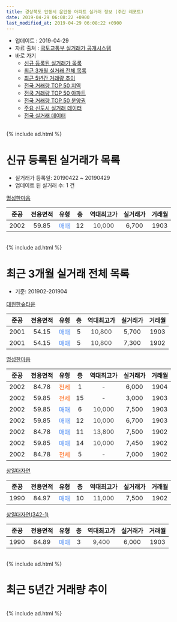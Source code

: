 ```yaml
---
title: 경상북도 안동시 운안동 아파트 실거래 정보 (주간 레포트)
date: 2019-04-29 06:08:22 +0900
last_modified_at: 2019-04-29 06:08:22 +0900
---
```


* 업데이트 : 2019-04-29
* 자료 출처 : [국토교통부 실거래가 공개시스템](http://rt.molit.go.kr)
* 바로 가기
    * [신규 등록된 실거래가 목록](#신규-등록된-실거래가-목록)
    * [최근 3개월 실거래 전체 목록](#최근-3개월-실거래-전체-목록)
    * [최근 5년간 거래량 추이](#최근-5년간-거래량-추이)
    * [전국 거래량 TOP 50 지역](https://inasie.github.io/apt-trade-info/최근-3개월-전국에서-가장-거래가-많이-발생한-지역)
    * [전국 거래량 TOP 50 아파트](https://inasie.github.io/apt-trade-info/최근-3개월-전국에서-가장-거래가-많이-발생한-아파트)
    * [전국 거래량 TOP 50 분양권](https://inasie.github.io/apt-trade-info/최근-3개월-전국에서-가장-거래가-많이-발생한-분양권)
    * [주요 신도시 실거래 데이터](https://inasie.github.io/apt-trade-info/주요-신도시)
    * [전국 실거래 데이터](https://inasie.github.io/apt-trade-info/전국)
<br>
{% include ad.html %}
<br>

# 신규 등록된 실거래가 목록
* 실거래가 등록일: 20190422 ~ 20190429
* 업데이트 된 실거래 수: 1 건


[명성한마음](https://search.naver.com/search.naver?query=%EA%B2%BD%EC%83%81%EB%B6%81%EB%8F%84+%EC%95%88%EB%8F%99%EC%8B%9C+%EC%9A%B4%EC%95%88%EB%8F%99+%EB%AA%85%EC%84%B1%ED%95%9C%EB%A7%88%EC%9D%8C)

|준공|전용면적|유형|층|역대최고가|실거래가|거래월|
|:---:|:---:|:---:|:---:|:---:|:---:|:---:|
|2002|59.85|<span style="color:#4285f3">매매</span>|12|<span style="color:#444444">10,000</span>|6,700|1903|


<br>
{% include ad.html %}
<br>

# 최근 3개월 실거래 전체 목록
* 기준: 201902-201904


[대원한숲타운](https://search.naver.com/search.naver?query=%EA%B2%BD%EC%83%81%EB%B6%81%EB%8F%84+%EC%95%88%EB%8F%99%EC%8B%9C+%EC%9A%B4%EC%95%88%EB%8F%99+%EB%8C%80%EC%9B%90%ED%95%9C%EC%88%B2%ED%83%80%EC%9A%B4)

|준공|전용면적|유형|층|역대최고가|실거래가|거래월|
|:---:|:---:|:---:|:---:|:---:|:---:|:---:|
|2001|54.15|<span style="color:#4285f3">매매</span>|5|<span style="color:#444444">10,800</span>|5,700|1903|
|2001|54.15|<span style="color:#4285f3">매매</span>|5|<span style="color:#444444">10,800</span>|7,300|1902|

[명성한마음](https://search.naver.com/search.naver?query=%EA%B2%BD%EC%83%81%EB%B6%81%EB%8F%84+%EC%95%88%EB%8F%99%EC%8B%9C+%EC%9A%B4%EC%95%88%EB%8F%99+%EB%AA%85%EC%84%B1%ED%95%9C%EB%A7%88%EC%9D%8C)

|준공|전용면적|유형|층|역대최고가|실거래가|거래월|
|:---:|:---:|:---:|:---:|:---:|:---:|:---:|
|2002|84.78|<span style="color:#ff5a00">전세</span>|1|<span style="color:#444444">-</span>|6,000|1904|
|2002|59.85|<span style="color:#ff5a00">전세</span>|15|<span style="color:#444444">-</span>|3,000|1903|
|2002|59.85|<span style="color:#4285f3">매매</span>|6|<span style="color:#444444">10,000</span>|7,500|1903|
|2002|59.85|<span style="color:#4285f3">매매</span>|12|<span style="color:#444444">10,000</span>|6,700|1903|
|2002|84.78|<span style="color:#4285f3">매매</span>|11|<span style="color:#444444">13,800</span>|7,500|1902|
|2002|59.85|<span style="color:#4285f3">매매</span>|14|<span style="color:#444444">10,000</span>|7,450|1902|
|2002|84.78|<span style="color:#ff5a00">전세</span>|5|<span style="color:#444444">-</span>|7,000|1902|

[상일대자연](https://search.naver.com/search.naver?query=%EA%B2%BD%EC%83%81%EB%B6%81%EB%8F%84+%EC%95%88%EB%8F%99%EC%8B%9C+%EC%9A%B4%EC%95%88%EB%8F%99+%EC%83%81%EC%9D%BC%EB%8C%80%EC%9E%90%EC%97%B0)

|준공|전용면적|유형|층|역대최고가|실거래가|거래월|
|:---:|:---:|:---:|:---:|:---:|:---:|:---:|
|1990|84.97|<span style="color:#4285f3">매매</span>|10|<span style="color:#444444">11,000</span>|7,500|1902|

[상일대자연(342-1)](https://search.naver.com/search.naver?query=%EA%B2%BD%EC%83%81%EB%B6%81%EB%8F%84+%EC%95%88%EB%8F%99%EC%8B%9C+%EC%9A%B4%EC%95%88%EB%8F%99+%EC%83%81%EC%9D%BC%EB%8C%80%EC%9E%90%EC%97%B0%28342-1%29)

|준공|전용면적|유형|층|역대최고가|실거래가|거래월|
|:---:|:---:|:---:|:---:|:---:|:---:|:---:|
|1990|84.89|<span style="color:#4285f3">매매</span>|3|<span style="color:#444444">9,400</span>|6,000|1903|


<br>
{% include ad.html %}
<br>

# 최근 5년간 거래량 추이


<div style="width:100%;">
    <canvas id="deal_progress" height="200"></canvas>
</div>

<script>
new Chart(document.getElementById("deal_progress"), {
    type: 'line',
    data: {
        labels: ['201404','201405','201406','201407','201408','201409','201410','201411','201412','201501','201502','201503','201504','201505','201506','201507','201508','201509','201510','201511','201512','201601','201602','201603','201604','201605','201606','201607','201608','201609','201610','201611','201612','201701','201702','201703','201704','201705','201706','201707','201708','201709','201710','201711','201712','201801','201802','201803','201804','201805','201806','201807','201808','201809','201810','201811','201812','201901','201902','201903','201904'],
        datasets: [{
            label: '매매',
            pointRadius: 1,
            data: [4, 2, 3, 2, 3, 12, 8, 5, 4, 3, 2, 5, 5, 5, 5, 6, 4, 6, 2, 5, 3, 2, 5, 9, 3, 1, 4, 5, 4, 2, 3, 1, 1, 0, 5, 2, 1, 5, 5, 1, 1, 0, 1, 4, 4, 2, 1, 4, 4, 2, 1, 2, 6, 0, 4, 3, 0, 0, 4, 4, 0],
            borderColor: "rgba(255, 201, 14, 1)",
            backgroundColor: "rgba(255, 201, 14, 0.5)",
            fill: false,
            lineTension: 0
        },{
            label: '전월세',
            pointRadius: 1,
            data: [4, 1, 3, 1, 1, 1, 0, 2, 0, 0, 0, 4, 0, 1, 1, 2, 1, 2, 1, 0, 1, 1, 2, 1, 0, 0, 2, 0, 0, 0, 0, 0, 0, 1, 1, 2, 0, 0, 0, 0, 2, 2, 0, 1, 2, 1, 3, 4, 1, 2, 0, 1, 0, 1, 1, 1, 1, 0, 1, 1, 1],
            borderColor: "rgba(0, 141, 185, 1)",
            backgroundColor: "rgba(0, 141, 185, 0.5)",
            fill: false,
            lineTension: 0
        }
        ]
    },
    options: {
        responsive: true,
        title: {
            display: false
        },
        tooltips: {
            mode: 'index',
            intersect: false
        },
        hover: {
            mode: 'nearest',
            intersect: true
        },
        scales: {
            xAxes: [{
                display: true,
                scaleLabel: {
                    display: true,
                    labelString: '년/월'
                }
            }],
            yAxes: [{
                display: true,
                ticks: {
                    suggestedMin: 0,
                },
                scaleLabel: {
                    display: true,
                    labelString: '실거래 수'
                }
            }]
        }
    }
});

</script>


<br>
{% include ad.html %}
<br>

